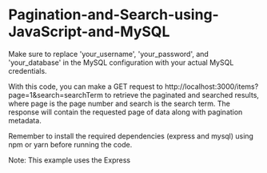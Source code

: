 # Pagination-and-Search-using-JavaScript-and-MySQL

Make sure to replace 'your_username', 'your_password', and 'your_database' in the MySQL configuration with your actual MySQL credentials.

With this code, you can make a GET request to http://localhost:3000/items?page=1&search=searchTerm to retrieve the paginated and searched results, where page is the page number and search is the search term. The response will contain the requested page of data along with pagination metadata.

Remember to install the required dependencies (express and mysql) using npm or yarn before running the code.

Note: This example uses the Express
